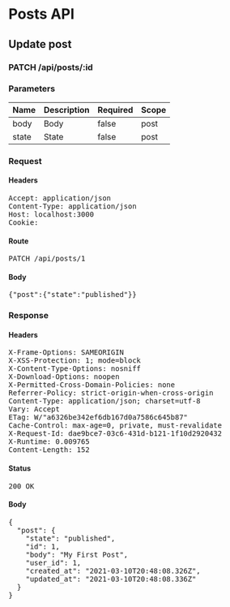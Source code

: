# Posts API

## Update post

### PATCH /api/posts/:id

### Parameters

| Name | Description | Required | Scope |
|------|-------------|----------|-------|
| body | Body | false | post |
| state | State | false | post |

### Request

#### Headers

<pre>Accept: application/json
Content-Type: application/json
Host: localhost:3000
Cookie: </pre>

#### Route

<pre>PATCH /api/posts/1</pre>

#### Body

<pre>{"post":{"state":"published"}}</pre>

### Response

#### Headers

<pre>X-Frame-Options: SAMEORIGIN
X-XSS-Protection: 1; mode=block
X-Content-Type-Options: nosniff
X-Download-Options: noopen
X-Permitted-Cross-Domain-Policies: none
Referrer-Policy: strict-origin-when-cross-origin
Content-Type: application/json; charset=utf-8
Vary: Accept
ETag: W/&quot;a6326be342ef6db167d0a7586c645b87&quot;
Cache-Control: max-age=0, private, must-revalidate
X-Request-Id: dae9bce7-03c6-431d-b121-1f10d2920432
X-Runtime: 0.009765
Content-Length: 152</pre>

#### Status

<pre>200 OK</pre>

#### Body

<pre>{
  "post": {
    "state": "published",
    "id": 1,
    "body": "My First Post",
    "user_id": 1,
    "created_at": "2021-03-10T20:48:08.326Z",
    "updated_at": "2021-03-10T20:48:08.336Z"
  }
}</pre>
